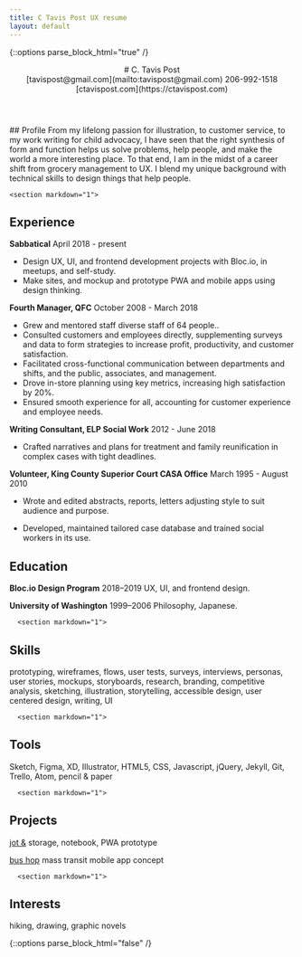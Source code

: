 ```yaml
---
title: C Tavis Post UX resume
layout: default
---
```

{::options parse_block_html="true" /}
<article class="aboutContainer">
  <header class="textGrid">
    <div markdown="1">
# C. Tavis Post
    </div>
    <div class="conditionalJustEnd" markdown="1">
[tavispost@gmail.com](mailto:tavispost@gmail.com)
206-992-1518
[ctavispost.com](https://ctavispost.com)
    </div>
  </header>

  <div class="textGrid">
    <div>
      <section markdown="1">
## Profile
From my lifelong passion for illustration, to customer service, to my work writing for child advocacy, I have seen that the right synthesis of form and function helps us solve problems, help people, and make the world a more interesting place. To that end, I am in the midst of a career shift from grocery management to UX. I blend my unique background with technical skills to design things that help people.
      </section>

    <section markdown="1">
## Experience
**Sabbatical**
April 2018 - present
- Design UX, UI, and frontend development projects with Bloc.io, in meetups, and self-study.
- Make sites, and mockup and prototype PWA and mobile apps using design thinking.

**Fourth Manager, QFC**
October 2008 - March 2018
- Grew and mentored staff diverse staff of 64 people..
- Consulted customers and employees directly, supplementing surveys and data to form strategies to increase profit, productivity, and customer satisfaction.
- Facilitated cross-functional communication between departments and shifts, and the public, associates, and management.
- Drove in-store planning using key metrics, increasing high satisfaction by 20%.
- Ensured smooth experience for all, accounting for customer experience and employee needs.

**Writing Consultant, ELP Social Work**
2012 - June 2018
- Crafted narratives and plans for treatment and family reunification in complex cases with tight deadlines.

**Volunteer, King County Superior Court CASA Office**
March 1995 - August 2010
- Wrote and edited abstracts, reports, letters adjusting style to suit audience and purpose.
- Developed, maintained tailored case database and trained social workers in its use.
      </section>
    </div>

    <div>  
      <section markdown="1">
## Education
**Bloc.io Design Program**
2018–2019
UX, UI, and frontend design.

**University of Washington**
1999–2006
Philosophy, Japanese.
      </section>

      <section markdown="1">
## Skills
prototyping, wireframes, flows, user tests, surveys, interviews, personas, user stories, mockups, storyboards, research, branding, competitive analysis, sketching, illustration, storytelling, accessible design, user centered design, writing, UI
      </section>

      <section markdown="1">
## Tools
Sketch, Figma, XD, Illustrator, HTML5, CSS, Javascript, jQuery, Jekyll, Git, Trello, Atom, pencil & paper
      </section>

      <section markdown="1">
## Projects
[jot &](https://ctavispost.com/project01.html)
storage, notebook, PWA prototype

[bus hop](https://docs.google.com/presentation/d/1k-YYYjvpRXqHV7TVsjBOHiaG0Ug9v9CoFzt_kIuZ8Vg/edit?usp=sharing)
mass transit mobile app concept
      </section>

      <section markdown="1">
## Interests
hiking, drawing, graphic novels
      </section>
    </div>
  </div>
</article>
{::options parse_block_html="false" /}
